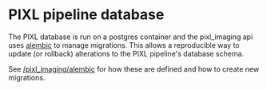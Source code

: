 # PIXL pipeline database

The PIXL database is run on a postgres container and the pixl_imaging api uses [alembic](https://alembic.sqlalchemy.org/) to manage migrations.
This allows a reproducible way to update (or rollback) alterations to the PIXL pipeline's database schema.

See  [/pixl_imaging/alembic](../pixl_imaging/alembic) for how these are defined and how to create new migrations.
